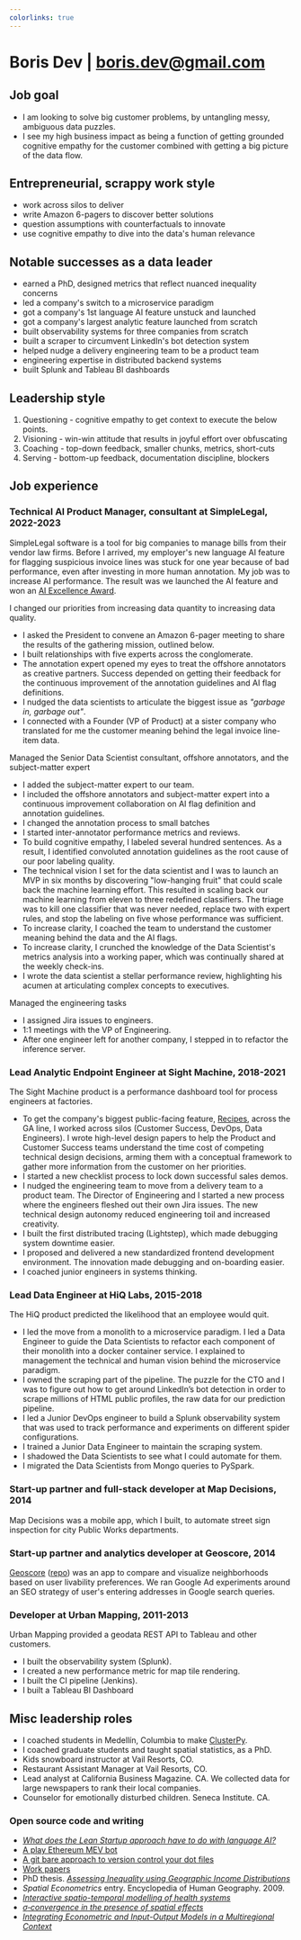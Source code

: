 ```yaml
---
colorlinks: true
---
```


# Boris Dev | boris.dev@gmail.com

## Job goal

- I am looking to solve big customer problems, by untangling messy, ambiguous data
puzzles. 
- I see my high business impact as being a function of getting grounded 
cognitive empathy for the customer combined with getting a big picture of the data flow.

## Entrepreneurial, scrappy work style

- work across silos to deliver
- write Amazon 6-pagers to discover better solutions
- question assumptions with counterfactuals to innovate
- use cognitive empathy to dive into the data's human relevance

## Notable successes as a data leader

- earned a PhD, designed metrics that reflect nuanced inequality concerns
- led a company's switch to a microservice paradigm
- got a company's 1st language AI feature unstuck and launched
- got a company's largest analytic feature launched from scratch
- built observability systems for three companies from scratch
- built a scraper to circumvent LinkedIn's bot detection system
- helped nudge a delivery engineering team to be a product team
- engineering expertise in distributed backend systems
- built Splunk and Tableau BI dashboards

## Leadership style

1. Questioning - cognitive empathy to get context to execute the below points.
2. Visioning - win-win attitude that results in joyful effort over obfuscating
3. Coaching - top-down feedback, smaller chunks, metrics, short-cuts
4. Serving - bottom-up feedback, documentation discipline, blockers

## Job experience

### Technical AI Product Manager, consultant at SimpleLegal, 2022-2023

SimpleLegal software is a tool for big companies to manage 
bills from their vendor law firms. Before I arrived, my employer's new language
AI feature for flagging suspicious invoice lines was stuck for one year
because of bad performance, even after investing in more human annotation. My
job was to increase AI performance. The result was we launched the AI feature and won an [AI Excellence Award](https://www.bintelligence.com/blog/2023/3/23/5-people-30-companies-and-65-products-awarded-for-excellence-in-artificial-intelligence). 

I changed our priorities from increasing data quantity to increasing data quality.

- I asked the President to convene an Amazon 6-pager meeting to share the results of the gathering mission, outlined below. 
- I built relationships with five experts across the conglomerate.
- The annotation expert opened my eyes to treat the offshore annotators as
  creative partners. Success depended on getting their feedback for the continuous improvement of 
  the annotation guidelines and AI flag definitions.
- I nudged the data scientists to articulate the biggest issue as _"garbage in, garbage out"_.
- I connected with a Founder (VP of Product) at a sister company who translated for me the customer meaning behind the legal invoice line-item data.

Managed the Senior Data Scientist consultant, offshore annotators, and the
subject-matter expert

- I added the subject-matter expert to our team.
- I included the offshore annotators and subject-matter expert into a continuous
  improvement collaboration on AI flag definition and annotation guidelines.
- I changed the annotation process to small batches
- I started inter-annotator performance metrics and reviews.
- To build cognitive empathy, I labeled several hundred sentences. As a result,
  I identified convoluted annotation guidelines as the root cause of our poor
  labeling quality.
- The technical vision I set for the data scientist and I was to launch an MVP
  in six months by discovering "low-hanging fruit" that could scale back the
  machine learning effort. This resulted in scaling back our machine learning
  from eleven to three redefined classifiers. The triage was to kill one
  classifier that was never needed, replace two with expert rules, and stop the
  labeling on five whose performance was sufficient. 
- To increase clarity, I coached the team to understand the customer meaning
  behind the data and the AI flags.
- To increase clarity, I crunched the knowledge of the Data Scientist's metrics
  analysis into a working paper, which was continually shared at the weekly
  check-ins. 
- I wrote the data scientist a stellar performance review, highlighting his
  acumen at articulating complex concepts to executives.

Managed the engineering tasks

- I assigned Jira issues to engineers. 
- 1:1 meetings with the VP of Engineering. 
- After one engineer left for another company, I stepped in to refactor the
  inference server.


### Lead Analytic Endpoint Engineer at Sight Machine, 2018-2021

The Sight Machine product is a performance dashboard tool for process engineers at factories.


- To get the company's biggest public-facing feature,
  [Recipes](https://sightmachine.com/blog/manufacturing-dynamic-recipes/),
  across the GA line, I worked across silos (Customer Success, DevOps, Data
  Engineers). I wrote high-level design papers to help the Product and Customer Success
  teams understand the time cost of competing technical design decisions, arming them with
  a conceptual framework to gather more information from the customer on her
  priorities.
- I started a new checklist process to lock down successful sales demos.
- I nudged the engineering team to move from a delivery team to a product
  team. The Director of Engineering and I started a new process where the
  engineers fleshed out their own Jira issues. The new technical design autonomy
  reduced engineering toil and increased creativity.
- I built the first distributed tracing (Lightstep), which made debugging system
  downtime easier. 
- I proposed and delivered a new standardized frontend development environment. The innovation made debugging and on-boarding easier.
- I coached junior engineers in systems thinking.

### Lead Data Engineer at HiQ Labs, 2015-2018

The HiQ product predicted the likelihood that an employee would quit.

- I led the move from a monolith to a microservice paradigm. I led a Data
  Engineer to guide the Data Scientists to refactor each component of their monolith 
  into a docker container service. I explained to management the technical and human vision behind the
  microservice paradigm. 
- I owned the scraping part of the pipeline. The puzzle for the CTO and I was to figure out how to get around LinkedIn’s bot
  detection in order to scrape millions of HTML public profiles, the raw data
  for our prediction pipeline. 
- I led a Junior DevOps engineer to build a Splunk observability system that was
  used to track performance and experiments on different spider configurations. 
- I trained a Junior Data Engineer to maintain the scraping system.
- I shadowed the Data Scientists to see what I could
  automate for them.
- I migrated the Data Scientists from Mongo queries to PySpark.

### Start-up partner and full-stack developer at Map Decisions, 2014

Map Decisions was a mobile app, which I built, to automate street sign inspection for city Public Works departments.

### Start-up partner and analytics developer at Geoscore, 2014

[Geoscore](http://geoscore.com/) ([repo](https://github.com/schmidtc/geoscore))
was an app to compare and visualize neighborhoods based on user livability preferences.
We ran Google Ad experiments around an SEO strategy of user's entering addresses in Google
search queries.


### Developer at Urban Mapping, 2011-2013

Urban Mapping provided a geodata REST API to Tableau and other customers. 

- I built the observability system (Splunk).
- I created a new performance metric for map tile rendering.
- I built the CI pipeline (Jenkins).
- I built a Tableau BI Dashboard

## Misc leadership roles


- I coached students in Medellín, Columbia to make [ClusterPy](https://github.com/clusterpy/clusterpy).
- I coached graduate students and taught spatial statistics, as a PhD.
- Kids snowboard instructor at Vail Resorts, CO.
- Restaurant Assistant Manager at Vail Resorts, CO.
- Lead analyst at California Business Magazine. CA. We collected data for large newspapers to rank their local companies.
- Counselor for emotionally disturbed children. Seneca Institute. CA.


### Open source code and writing

-   [*What does the Lean Startup approach have to do with language AI?*](https://medium.com/@boris.dev/why-did-your-language-ai-feature-fail-66a280954287)
-   [A play Ethereum MEV bot](https://github.com/borisdev/play_mev_bot)
-   [A git bare approach to version control your dot files](https://github.com/borisdev/dotfiles/blob/master/README.md)
-   [Work papers](https://docs.google.com/document/d/1pMID97O4hHkK8ok7cwLH4Y4KpsgQSPUAXtYrscwcyb4/edit)
-   PhD thesis. [*Assessing Inequality using Geographic Income Distributions*](https://escholarship.org/content/qt8br7d5df/qt8br7d5df.pdf)
-   *Spatial Econometrics* entry. Encyclopedia of Human Geography. 2009.
-   [*Interactive spatio-temporal modelling of health systems*](https://link.springer.com/article/10.1007/s00477-007-0135-0)
-   [*$\sigma$‐convergence in the presence of spatial effects*](https://rsaiconnect.onlinelibrary.wiley.com/doi/abs/10.1111/j.1435-5957.2006.00083.x)
-   [*Integrating Econometric and Input-Output Models in a Multiregional Context*](https://onlinelibrary.wiley.com/doi/abs/10.1111/j.1468-2257.1997.tb00771.x)

